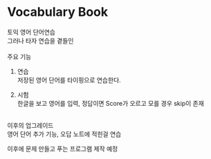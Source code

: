 # Vocabulary Book
토익 영어 단어연습<br>
    그러나 타자 연습을 곁들인
<br>
<br>
주요 기능
1. 연습<br>
    저장된 영어 단어를 타이핑으로 연습한다.

2. 시험<br>
  한글을 보고 영어를 입력, 정답이면 Score가 오르고 모를 경우 skip이 존재
<br>
이후의 업그레이드
<br>
영어 단어 추가 기능, 오답 노트에 적힌걸 연습

이후에 문제 만들고 푸는 프로그램 제작 예정
